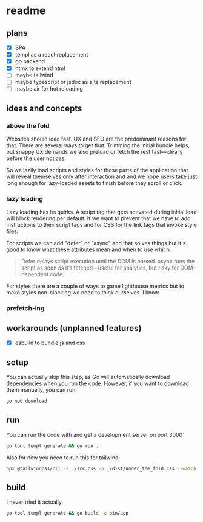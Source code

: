 # readme

## plans

- [x] SPA
- [x] templ as a react replacement
- [x] go backend
- [x] htmx to extend html
- [ ] maybe tailwind
- [ ] maybe typescript or jsdoc as a ts replacement
- [ ] maybe air for hot reloading

## ideas and concepts

### above the fold

Websites should load fast. UX and SEO are the predominant reasons for that. There are several ways to get that. Trimming the initial bundle helps, but snappy UX demands we also preload or fetch the rest fast—ideally before the user notices.

So we lazily load scripts and styles for those parts of the application that will reveal themselves only after interaction and and we hope users take just long enough for lazy-loaded assets to finish before they scroll or click.

### lazy loading

Lazy loading has its quirks. A script tag that gets activated during initial load will block rendering per default. If we want to prevent that we have to add instructions to their script tags and for CSS for the link tags that invoke style files.

For scripts we can add "defer" or "async" and that solves things but it's good to know what these attributes mean and when to use which.

> Defer delays script execution until the DOM is parsed. async runs the script as soon as it’s fetched—useful for analytics, but risky for DOM-dependent code.

For styles there are a couple of ways to game lighthouse metrics but to make styles non-blocking we need to think ourselves. I know.

### prefetch-ing

## workarounds (unplanned features)

- [x] esbuild to bundle js and css

## setup

You can actually skip this step, as Go will automatically download dependencies when you run the code.
However, if you want to download them manually, you can run:

```bash
go mod download
```

## run

You can run the code with and get a development server on port 3000:

```bash
go tool templ generate && go run .
```

Also for now you need to run this for tailwind:

```bash
npx @tailwindcss/cli -i ./src.css -o ./dist/under_the_fold.css --watch
```

## build

I never tried it actually.

```bash
go tool templ generate && go build -o bin/app
```
